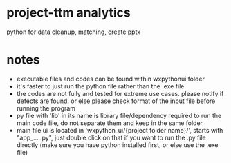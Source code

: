 # project-ttm analytics
python for data cleanup, matching, create pptx

# notes
- executable files and codes can be found within wxpythonui folder
- it's faster to just run the python file rather than the .exe file
- the codes are not fully and tested for extreme use cases. please notify if defects are found. or else please check format of the input file before running the program
- py file with 'lib' in its name is library file/dependency required to run the main code file, do not separate them and keep in the same folder
- main file ui is located in 'wxpython_ui/{project folder name}/', starts with "app_... .py", just double click on that if you want to run the .py file directly (make sure you have python installed first, or else use the .exe file)
